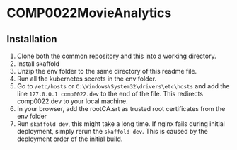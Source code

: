 # COMP0022MovieAnalytics

## Installation

1. Clone both the common repository and this into a working directory. 
2. Install skaffold
3. Unzip the env folder to the same directory of this readme file.
4. Run all the kubernetes secrets in the env folder.
5. Go to `/etc/hosts` or `C:\Windows\System32\drivers\etc\hosts` and add the line `127.0.0.1 comp0022.dev` to the end of the file. This redirects comp0022.dev to your local machine.
6. In your browser, add the rootCA.srt as trusted root certificates from the env folder
7. Run `skaffold dev`, this might take a long time. If nginx fails during initial deployment, simply rerun the `skaffold dev`. This is caused by the deployment order of the initial build. 
